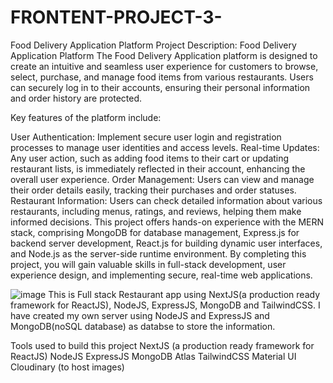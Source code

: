 # FRONTENT-PROJECT-3-
Food Delivery Application Platform
Project Description: Food Delivery Application Platform
The Food Delivery Application platform is designed to create an intuitive and seamless user experience for customers to browse, select, purchase, and manage food items from various restaurants. Users can securely log in to their accounts, ensuring their personal information and order history are protected.

Key features of the platform include:

User Authentication: Implement secure user login and registration processes to manage user identities and access levels.
Real-time Updates: Any user action, such as adding food items to their cart or updating restaurant lists, is immediately reflected in their account, enhancing the overall user experience.
Order Management: Users can view and manage their order details easily, tracking their purchases and order statuses.
Restaurant Information: Users can check detailed information about various restaurants, including menus, ratings, and reviews, helping them make informed decisions.
This project offers hands-on experience with the MERN stack, comprising MongoDB for database management, Express.js for backend server development, React.js for building dynamic user interfaces, and Node.js as the server-side runtime environment. By completing this project, you will gain valuable skills in full-stack development, user experience design, and implementing secure, real-time web applications.

![image](https://github.com/user-attachments/assets/2a50879a-acd8-479e-a48a-161f22e319e6)
This is Full stack Restaurant app using NextJS(a production ready framework for ReactJS), NodeJS, ExpressJS, MongoDB and TailwindCSS. I have created my own server using NodeJS and ExpressJS and MongoDB(noSQL database) as databse to store the information.

Tools used to build this project
NextJS (a production ready framework for ReactJS)
NodeJS
ExpressJS
MongoDB Atlas
TailwindCSS
Material UI
Cloudinary (to host images)
